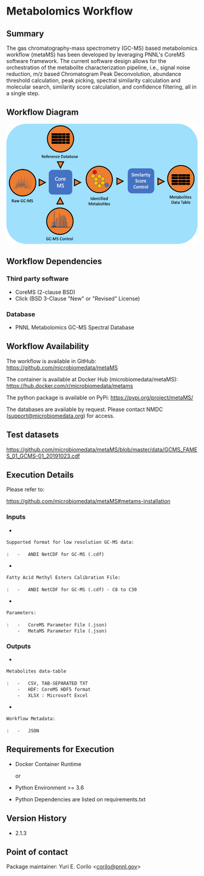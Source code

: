 # Metabolomics Workflow

## Summary

The gas chromatography-mass spectrometry (GC-MS) based metabolomics
workflow (metaMS) has been developed by leveraging PNNL\'s CoreMS
software framework. The current software design allows for the
orchestration of the metabolite characterization pipeline, i.e., signal
noise reduction, m/z based Chromatogram Peak Deconvolution, abundance
threshold calculation, peak picking, spectral similarity calculation and
molecular search, similarity score calculation, and confidence
filtering, all in a single step.

## Workflow Diagram

![image](../../_static/images/8_Metabolomics_metamsworkflow.png)

## Workflow Dependencies

### Third party software

-   CoreMS (2-clause BSD)
-   Click (BSD 3-Clause \"New\" or \"Revised\" License)

### Database

-   PNNL Metabolomics GC-MS Spectral Database

## Workflow Availability

The workflow is available in GitHub:
<https://github.com/microbiomedata/metaMS>

The container is available at Docker Hub (microbiomedata/metaMS):
<https://hub.docker.com/r/microbiomedata/metams>

The python package is available on PyPi:
<https://pypi.org/project/metaMS/>

The databases are available by request. Please contact NMDC
(<support@microbiomedata.org>) for access.

## Test datasets

<https://github.com/microbiomedata/metaMS/blob/master/data/GCMS_FAMES_01_GCMS-01_20191023.cdf>

## Execution Details

Please refer to:

<https://github.com/microbiomedata/metaMS#metams-installation>

### Inputs

-   

    Supported format for low resolution GC-MS data:

    :   -   ANDI NetCDF for GC-MS (.cdf)

-   

    Fatty Acid Methyl Esters Calibration File:

    :   -   ANDI NetCDF for GC-MS (.cdf) - C8 to C30

-   

    Parameters:

    :   -   CoreMS Parameter File (.json)
        -   MetaMS Parameter File (.json)

### Outputs

-   

    Metabolites data-table

    :   -   CSV, TAB-SEPARATED TXT
        -   HDF: CoreMS HDF5 format
        -   XLSX : Microsoft Excel

-   

    Workflow Metadata:

    :   -   JSON

## Requirements for Execution

-   Docker Container Runtime

    or

-   Python Environment \>= 3.6

-   Python Dependencies are listed on requirements.txt

## Version History

-   2.1.3

## Point of contact

Package maintainer: Yuri E. Corilo \<<corilo@pnnl.gov>\>
